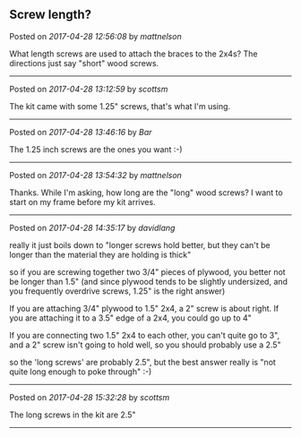 ## Screw length?
Posted on *2017-04-28 12:56:08* by *mattnelson*

What length screws are used to attach the braces to the 2x4s?  The directions just say "short" wood screws.

---

Posted on *2017-04-28 13:12:59* by *scottsm*

The kit came with some 1.25" screws, that's what I'm using.

---

Posted on *2017-04-28 13:46:16* by *Bar*

The 1.25 inch screws are the ones you want :-)

---

Posted on *2017-04-28 13:54:32* by *mattnelson*

Thanks.  While I'm asking, how long are the "long" wood screws?  I want to start on my frame before my kit arrives.

---

Posted on *2017-04-28 14:35:17* by *davidlang*

really it just boils down to "longer screws hold better, but they can't be longer than the material they are holding is thick"

so if you are screwing together two 3/4" pieces of plywood, you better not be longer than 1.5" (and since plywood tends to be slightly undersized, and you frequently overdrive screws, 1.25" is the right answer)

If you are attaching 3/4" plywood to 1.5" 2x4, a 2" screw is about right. If you are attaching it to a 3.5" edge of a 2x4, you could go up to 4"

If you are connecting two 1.5" 2x4 to each other, you can't quite go to 3", and a 2" screw isn't going to hold well, so you should probably use a 2.5"

so the 'long screws' are probably 2.5", but the best answer really is "not quite long enough to poke through" :-)

---

Posted on *2017-04-28 15:32:28* by *scottsm*

The long screws in the kit are 2.5"

---

